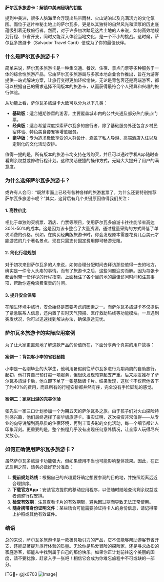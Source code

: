 **萨尔瓦多旅游卡：解锁中美洲秘境的钥匙**

提到中美洲，很多人脑海里会浮现出热带雨林、火山湖泊以及充满活力的文化氛围。而位于这片神秘土地上的萨尔瓦多，更是以其独特的自然风光和深厚的历史底蕴吸引着无数旅行者。然而，对于许多初次踏足这片土地的人来说，如何高效地规划行程、节省开支，同时又能深入体验当地文化，是一个不小的挑战。这时候，萨尔瓦多旅游卡（Salvador Travel Card）便成为了你的最佳伙伴。

### 什么是萨尔瓦多旅游卡？

简单来说，萨尔瓦多旅游卡是一种集交通、餐饮、住宿、景点门票等多种服务于一体的综合性旅游产品。它由萨尔瓦多旅游局与多家本地企业合作推出，旨在为游客提供一站式解决方案，让旅行变得更加轻松愉快。无论是背包客还是高端游客，都可以根据自己的需求选择不同版本的旅游卡，从而获得最符合个人预算和兴趣的旅行体验。

从功能上看，萨尔瓦多旅游卡大致可以分为以下几类：
- **基础版**：适合短期停留的游客，主要覆盖城市内的公共交通及部分热门景点门票。
- **经典版**：适合希望深度探索萨尔瓦多的旅行者，除了基础服务外还包含乡村民宿体验、特色美食套餐等增值服务。
- **豪华版**：专为追求极致享受的人群设计，涵盖了私人导游、高端酒店入住以及定制化的文化活动安排。

值得一提的是，所有版本的旅游卡均支持在线购买，并且可以通过手机App随时查看剩余权益或修改行程计划。这种灵活便捷的操作方式，无疑大大提升了用户的满意度。

### 为什么选择萨尔瓦多旅游卡？

或许有人会问：“既然市面上已经有各种各样的旅游套票了，为什么还要特别推荐萨尔瓦多旅游卡呢？”其实，这背后有几个关键原因值得我们关注：

#### 1. 高性价比
相比于单独购买机票、酒店、门票等项目，使用萨尔瓦多旅游卡往往能节省高达30%-50%的成本。这是因为该卡整合了大量资源，通过批量采购的方式降低了单次消费的价格。例如，在购买经典版旅游卡时，你会发现原本需要花费几百美元才能游览的几个著名景点，现在只需支付固定费用即可畅游无阻。

#### 2. 简化行程规划
对于初次来到萨尔瓦多的人来说，如何合理分配时间去拜访那些值得一去的地方，确实是一件令人头疼的事情。而有了旅游卡之后，这些问题迎刃而解。因为每张卡都会附带一份详尽的行程指南，上面标注了各个目的地的最佳访问时间和注意事项，帮助你避免浪费宝贵的时间。

#### 3. 提升安全保障
在陌生环境中旅行，安全始终是首要考虑的因素之一。而萨尔瓦多旅游卡不仅提供了紧急联系人信息，还内置了实时天气预报、医疗救助热线等功能模块。一旦遇到突发状况，你可以迅速找到解决办法，确保旅途无忧。

### 萨尔瓦多旅游卡的实际应用案例

为了让大家更直观地了解这款产品的价值所在，下面分享两个真实的用户故事：

#### 案例一：背包客小李的省钱秘籍
小李是一名刚毕业的大学生，他利用暑假前往萨尔瓦多进行为期两周的自助旅行。起初，他打算自己预订每一项服务，但很快发现预算超支严重。后来朋友推荐了萨尔瓦多旅游卡后，他立即下单了一张基础版卡片。结果发现，这张卡不仅帮他省下了约40%的费用，而且所有的行程安排都井然有序，完全没有手忙脚乱的感觉。

#### 案例二：家庭出游的完美体验
张先生一家三口计划参加一个为期五天的萨尔瓦多之旅。由于孩子们对火山探险特别感兴趣，他们最终选择了豪华版旅游卡。事实证明，这次投资非常值得——从专业的向导讲解到高品质的住宿环境，再到丰富多彩的文化活动，每一个细节都让人印象深刻。更重要的是，整个旅程几乎没有出现任何意外情况，让全家人玩得尽兴又放心。

### 如何正确使用萨尔瓦多旅游卡？

虽然萨尔瓦多旅游卡功能强大，但如果使用不当也可能影响整体效果。因此，在正式启用之前，请务必做好充分准备：

1. **提前规划路线**：根据自己的兴趣爱好确定想要参观的目的地，并按照距离远近合理排序。
2. **下载官方App**：安装官方提供的移动应用程序，以便随时随地查询剩余权益或者调整行程安排。
3. **检查有效期**：注意查看卡片的有效期限，避免因过期而导致无法正常使用。
4. **随身携带身份证明文件**：某些场合可能需要验证持卡人的身份信息，请记得带上护照或其他有效证件。

### 结语

总的来说，萨尔瓦多旅游卡是一款极具吸引力的产品，它不仅能够帮助游客节省开支，还能显著提升旅行体验的质量。无论你是热爱冒险的探险家，还是寻求放松的家庭游客，都能从中找到属于自己的那份快乐。如果你正计划前往这个美丽的国度，请不要犹豫，赶紧入手一张吧！相信它会成为你难忘旅程中不可或缺的一部分。

[TG💪+ @jx0703 ![Image](https://github.com/user-attachments/assets/dbca1d08-cadb-493c-b0ec-ad6f7a83f270)]